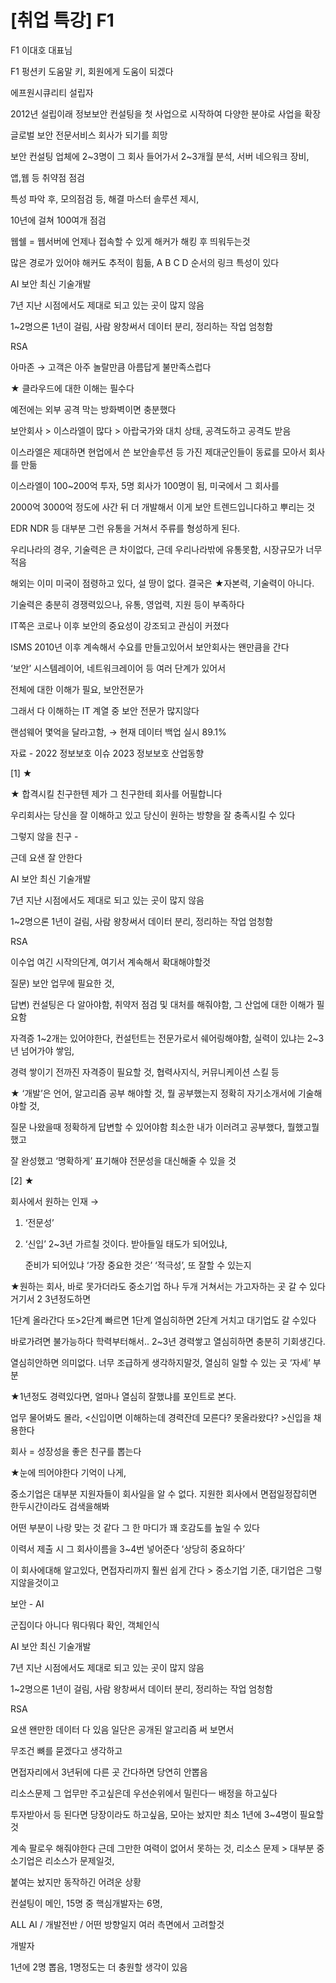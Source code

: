  

# [취업 특강] F1

F1 이대호 대표님

F1 펑션키 도움말 키, 회원에게 도움이 되겠다

에프원시큐리티 설립자

2012년 설립이래 정보보안 컨설팅을 첫 사업으로 시작하여 다양한 분야로 사업을 확장

글로벌 보안 전문서비스 회사가 되기를 희망

보안 컨설팅 업체에 2~3명이 그 회사 들어가서 2~3개월 분석, 서버 네으워크 장비,

앱,웹 등 취약점 점검

특성 파악 후, 모의점검 등, 해결 마스터 솔루션 제시,

10년에 걸쳐 100여개 점검

웹쉘 = 웹서버에 언제나 접속할 수 있게 해커가 해킹 후 띄워두는것

많은 경로가 있어야 해커도 추적이 힘듦, A B C D 순서의 링크 특성이 있다

AI 보안 최신 기술개발

7년 지난 시점에서도 제대로 되고 있는 곳이 많지 않음

1~2명으론 1년이 걸림, 사람 왕창써서 데이터 분리, 정리하는 작업 엄청함

RSA

아마존 → 고객은 아주 놀랄만큼 아름답게 불만족스럽다

★ 클라우드에 대한 이해는 필수다

예전에는 외부 공격 막는 방화벽이면 충분했다

보안회사 > 이스라엘이 많다 > 아랍국가와 대치 상태, 공격도하고 공격도 받음

이스라엘은 제대하면 현업에서 쓴 보안솔루션 등 가진 제대군인들이 동료를 모아서 회사를 만듦

이스라엘이 100~200억 투자, 5명 회사가 100명이 됨, 미국에서 그 회사를

2000억 3000억 정도에 사간 뒤 더 개발해서 이게 보안 트렌드입니다하고 뿌리는 것

EDR NDR 등 대부분 그런 유통을 거쳐서 주류를 형성하게 된다.

우리나라의 경우, 기술력은 큰 차이없다, 근데 우리나라밖에 유통못함, 시장규모가 너무 적음

해외는 이미 미국이 점령하고 있다, 설 땅이 없다. 결국은 ★자본력, 기술력이 아니다.

기술력은 충분히 경쟁력있으나, 유통, 영업력, 지원 등이 부족하다

IT쪽은 코로나 이후 보안의 중요성이 강조되고 관심이 커졌다

ISMS 2010년 이후 계속해서 수요를 만들고있어서 보안회사는 왠만큼을 간다

‘보안’ 시스템레이어, 네트워크레이어 등 여러 단계가 있어서

전체에 대한 이해가 필요, 보안전문가

그래서 다 이해하는 IT 계열 중 보안 전문가 많지않다

랜섬웨어 몇억을 달라고함, → 현재 데이터 백업 실시 89.1%

자료 - 2022 정보보호 이슈 2023 정보보호 산업동향

[1] ★

★ 합격시킬 친구한텐 제가 그 친구한테 회사를 어필합니다

우리회사는 당신을 잘 이해하고 있고 당신이 원하는 방향을 잘 충족시킬 수 있다

그렇지 않을 친구 -

근데 요샌 잘 안한다

AI 보안 최신 기술개발

7년 지난 시점에서도 제대로 되고 있는 곳이 많지 않음

1~2명으론 1년이 걸림, 사람 왕창써서 데이터 분리, 정리하는 작업 엄청함

RSA

이수업 여긴 시작의단계, 여기서 계속해서 확대해야할것

질문) 보안 업무에 필요한 것,

답변) 컨설팅은 다 알아야함, 취약저 점검 및 대처를 해줘야함, 그 산업에 대한 이해가 필요함

자격증 1~2개는 있어야한다, 컨설턴트는 전문가로서 쉐어링해야함, 실력이 있냐는 2~3년 넘어가야 쌓임,

경력 쌓이기 전까진 자격증이 필요할 것, 협력사지식, 커뮤니케이션 스킬 등

★ ‘개발’은 언어, 알고리즘 공부 해야할 것, 뭘 공부했는지 정확히 자기소개서에 기술해야할 것,

질문 나왔을때 정확하게 답변할 수 있어야함 최소한 내가 이러려고 공부했다, 뭘했고뭘했고

잘 완성했고 ‘명확하게’ 표기해야 전문성을 대신해줄 수 있을 것

[2] ★

회사에서 원하는 인재 →

1. ‘전문성’

2. ‘신입’ 2~3년 가르칠 것이다. 받아들일 태도가 되어있냐,
    
    준비가 되어있냐 ‘가장 중요한 것은’ ‘적극성’, 또 잘할 수 있는지
    

★원하는 회사, 바로 못가더라도 중소기업 하나 두개 거쳐서는 가고자하는 곳 갈 수 있다 거기서 2 3년정도하면

1단계 올라간다 또>2단계 빠르면 1단계 열심히하면 2단계 거치고 대기업도 갈 수있다

바로가려면 불가능하다 학력부터해서.. 2~3년 경력쌓고 열심히하면 충분히 기회생긴다.

열심히안하면 의미없다. 너무 조급하게 생각하지말것, 열심히 일할 수 있는 곳 ‘자세’ 부분

★1년정도 경력있다면, 얼마나 열심히 잘했냐를 포인트로 본다.

업무 물어봐도 몰라, <신입이면 이해하는데 경력잔데 모른다? 못올라왔다? >신입을 채용한다

회사 = 성장성을 좋은 친구를 뽑는다

★눈에 띄어야한다 기억이 나게,

중소기업은 대부분 지원자들이 회사일을 알 수 없다. 지원한 회사에서 면접일정잡히면 한두시간이라도 검색을해봐

어떤 부분이 나랑 맞는 것 같다 그 한 마디가 꽤 호감도를 높일 수 있다

이력서 제출 시 그 회사이름을 3~4번 넣어준다 ‘상당히 중요하다’

이 회사에대해 알고있다, 면접자리까지 훨씬 쉽게 간다 > 중소기업 기준, 대기업은 그렇지않을것이고

보안 - AI

군집이다 아니다 뭐다뭐다 확인, 객체인식

AI 보안 최신 기술개발

7년 지난 시점에서도 제대로 되고 있는 곳이 많지 않음

1~2명으론 1년이 걸림, 사람 왕창써서 데이터 분리, 정리하는 작업 엄청함

RSA

요샌 왠만한 데이터 다 있음 일단은 공개된 알고리즘 써 보면서

무조건 뼈를 묻겠다고 생각하고

면접자리에서 3년뒤에 다른 곳 간다하면 당연히 안뽑음

리소스문제 그 업무만 주고싶은데 우선순위에서 밀린다ㅡ 배정을 하고싶다

투자받아서 등 된다면 당장이라도 하고싶음, 모아는 놨지만 최소 1년에 3~4명이 필요할 것

계속 팔로우 해줘야한다 근데 그만한 여력이 없어서 못하는 것, 리소스 문제 > 대부분 중소기업은 리소스가 문제일것,

붙여는 놨지만 동작하긴 어려운 상황

컨설팅이 메인, 15명 중 핵심개발자는 6명,

ALL AI / 개발전반 / 어떤 방향일지 여러 측면에서 고려할것

개발자

1년에 2명 뽑음, 1명정도는 더 충원할 생각이 있음